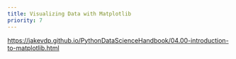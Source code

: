 ```yaml
---
title: Visualizing Data with Matplotlib
priority: 7
---
```


https://jakevdp.github.io/PythonDataScienceHandbook/04.00-introduction-to-matplotlib.html


